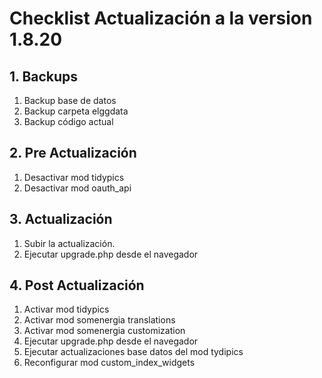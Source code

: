 # Checklist Actualización a la version 1.8.20

## 1. Backups
  1. Backup base de datos
  2. Backup carpeta elggdata
  3. Backup código actual

## 2. Pre Actualización
  1. Desactivar mod tidypics
  2. Desactivar mod oauth_api

## 3. Actualización
  1. Subir la actualización.
  2. Ejecutar upgrade.php desde el navegador

## 4. Post Actualización
  1. Activar mod tidypics
  2. Activar mod somenergia translations
  3. Activar mod somenergia customization
  3. Ejecutar upgrade.php desde el navegador
  4. Ejecutar actualizaciones base datos del mod tydipics
  5. Reconfigurar mod custom_index_widgets
